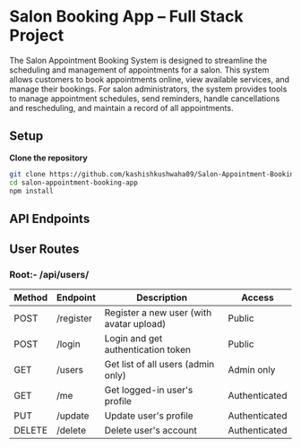#  Salon Booking App – Full Stack Project
The Salon Appointment Booking System is designed to streamline the scheduling and management of appointments for a salon. This system allows customers to book appointments online, view available services, and manage their bookings. For salon administrators, the system provides tools to manage appointment schedules, send reminders, handle cancellations and rescheduling, and maintain a record of all appointments.
##  Setup

 **Clone the repository**
   ```bash
   git clone https://github.com/kashishkushwaha09/Salon-Appointment-Booking-System.git
   cd salon-appointment-booking-app
   npm install
```

## API Endpoints
## User Routes
### Root:- /api/users/
| Method | Endpoint   | Description                                 | Access       |
|--------|------------|---------------------------------------------|--------------|
| POST   | /register  | Register a new user (with avatar upload)    | Public       |
| POST   | /login     | Login and get authentication token          | Public       |
| GET    | /users     | Get list of all users (admin only)          | Admin only   |
| GET    | /me        | Get logged-in user's profile                | Authenticated|
| PUT    | /update    | Update user's profile                       | Authenticated|
| DELETE | /delete    | Delete user's account                       | Authenticated|

